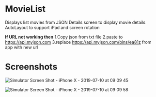 # MovieList

Displays list movies from JSON
Details screen to display movie details
AutoLayout to support iPad and screen rotation

**If URL not working then**
1.Copy json from txt file 
2.paste to https://api.myjson.com
3.replace https://api.myjson.com/bins/ea81z from app with new url

# Screenshots 

![Simulator Screen Shot - iPhone X - 2019-07-10 at 09 09 45](https://user-images.githubusercontent.com/23718584/60929305-20f29700-a2f4-11e9-8116-95683ac4eceb.png)

![Simulator Screen Shot - iPhone X - 2019-07-10 at 09 09 58](https://user-images.githubusercontent.com/23718584/60929325-41225600-a2f4-11e9-8e2a-f82c78018ef7.png)
